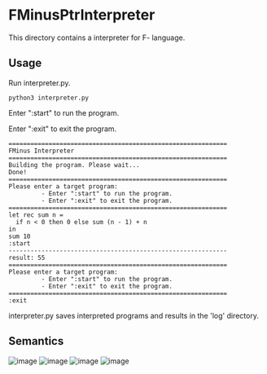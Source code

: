 # FMinusPtrInterpreter
This directory contains a interpreter for F- language.
## Usage
Run interpreter.py.
```
python3 interpreter.py
```
Enter ":start" to run the program.

Enter ":exit" to exit the program.
```
============================================================
FMinus Interpreter
============================================================
Building the program. Please wait...
Done!
============================================================
Please enter a target program:
         - Enter ":start" to run the program.
         - Enter ":exit" to exit the program.
============================================================
let rec sum n =
  if n < 0 then 0 else sum (n - 1) + n
in
sum 10
:start
------------------------------------------------------------
result: 55
============================================================
Please enter a target program:
         - Enter ":start" to run the program.
         - Enter ":exit" to exit the program.
============================================================
:exit
```
interpreter.py saves interpreted programs and results in the 'log' directory.

## Semantics
![image](https://github.com/user-attachments/assets/5996fc5f-c074-480b-babb-f8488454724c)
![image](https://github.com/user-attachments/assets/83c15e09-40c0-439e-8dfd-5ac776ebb728)
![image](https://github.com/user-attachments/assets/cdf9c6ea-3025-45cd-92bf-3bf99b3deb79)
![image](https://github.com/user-attachments/assets/c15b27d5-28a8-4167-9e99-b27f0ddcf4a5)



[link]: https://learn.microsoft.com/en-us/dotnet/core/install/linux
